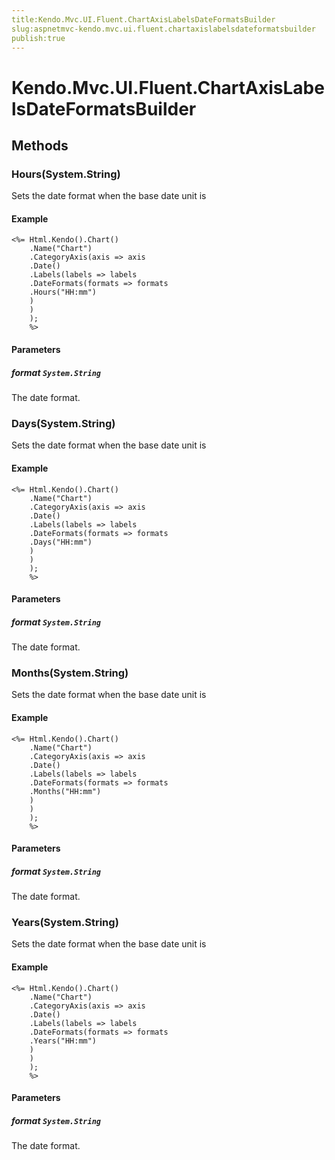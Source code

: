 ```yaml
---
title:Kendo.Mvc.UI.Fluent.ChartAxisLabelsDateFormatsBuilder
slug:aspnetmvc-kendo.mvc.ui.fluent.chartaxislabelsdateformatsbuilder
publish:true
---
```


# Kendo.Mvc.UI.Fluent.ChartAxisLabelsDateFormatsBuilder

## Methods

### Hours(System.String)
Sets the date format when the base date unit is

#### Example
    <%= Html.Kendo().Chart()
        .Name("Chart")
        .CategoryAxis(axis => axis
        .Date()
        .Labels(labels => labels
        .DateFormats(formats => formats
        .Hours("HH:mm")
        )
        )
        );
        %>

#### Parameters

##### format `System.String`
The date format.

### Days(System.String)
Sets the date format when the base date unit is

#### Example
    <%= Html.Kendo().Chart()
        .Name("Chart")
        .CategoryAxis(axis => axis
        .Date()
        .Labels(labels => labels
        .DateFormats(formats => formats
        .Days("HH:mm")
        )
        )
        );
        %>

#### Parameters

##### format `System.String`
The date format.

### Months(System.String)
Sets the date format when the base date unit is

#### Example
    <%= Html.Kendo().Chart()
        .Name("Chart")
        .CategoryAxis(axis => axis
        .Date()
        .Labels(labels => labels
        .DateFormats(formats => formats
        .Months("HH:mm")
        )
        )
        );
        %>

#### Parameters

##### format `System.String`
The date format.

### Years(System.String)
Sets the date format when the base date unit is

#### Example
    <%= Html.Kendo().Chart()
        .Name("Chart")
        .CategoryAxis(axis => axis
        .Date()
        .Labels(labels => labels
        .DateFormats(formats => formats
        .Years("HH:mm")
        )
        )
        );
        %>

#### Parameters

##### format `System.String`
The date format.